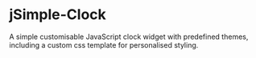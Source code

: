 jSimple-Clock
=============

A simple customisable JavaScript clock widget with predefined themes, including a custom css template for personalised styling.

